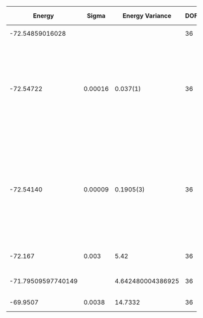 | Energy             | Sigma   | Energy Variance   | DOF | Method                                                       | Data Repository |
|--------------------|---------|-------------------|-----|--------------------------------------------------------------|-----------------|
| -72.54859016028    |         |                   | 36  | Exact diagonalization                                        |                 |
| -72.54722          | 0.00016 | 0.037(1)          | 36  | RBM+PP with momentum (K=0), spin-parity (even S), and point-group (A1) projections, 16 hidden units (Method Ref: Phys. Rev. X 11, 031034 (2021)) |                 |
| -72.54140          | 0.00009 | 0.1905(3)         | 36  | RBM with momentum (K=0), spin-parity (even S), and point-group (A1) projections, 72 hidden units (Method Ref: J. Phys.: Condens. Matter 33, 174003 (2021)) |                 |
| -72.167            | 0.003   | 5.42              | 36  | VMC with projected BCS (Z2 spin liquid)                      |                 |
| -71.79509597740149 |         | 4.642480004386925 | 36  | DMRG (bond dimension = 256)                                  |                 |
| -69.9507           | 0.0038  | 14.7332           | 36  | RBM (alpha = 1)                                              |                 |
